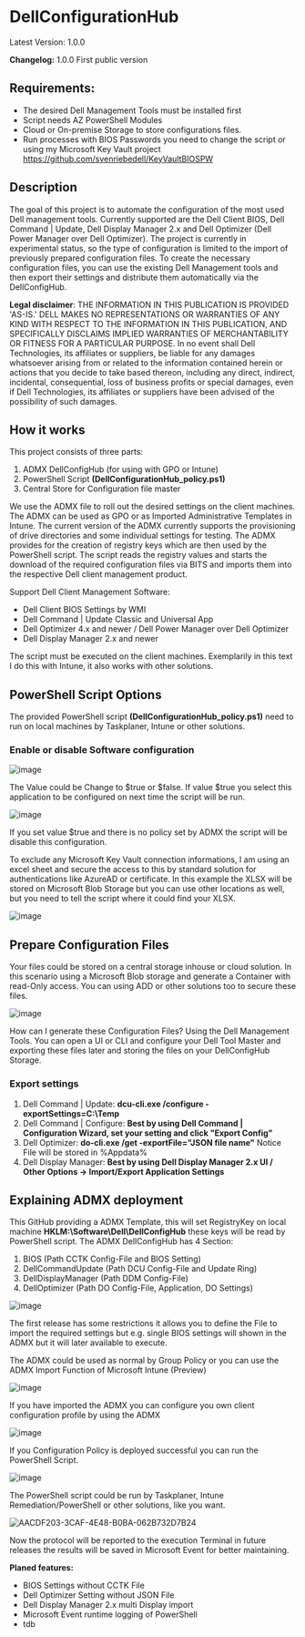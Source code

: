 # DellConfigurationHub
Latest Version: 1.0.0

**Changelog:**
1.0.0 First public version

## Requirements:
- The desired Dell Management Tools must be installed first
- Script needs AZ PowerShell Modules
- Cloud or On-premise Storage to store configurations files.
- Run processes with BIOS Passwords you need to change the script or using my Microsoft Key Vault project https://github.com/svenriebedell/KeyVaultBIOSPW


## Description
The goal of this project is to automate the configuration of the most used Dell management tools. Currently supported are the Dell Client BIOS, Dell Command | Update, Dell Display Manager 2.x and Dell Optimizer (Dell Power Manager over Dell Optimizer). The project is currently in experimental status, so the type of configuration is limited to the import of previously prepared configuration files.
To create the necessary configuration files, you can use the existing Dell Management tools and then export their settings and distribute them automatically via the DellConfigHub.

**Legal disclaimer**: THE INFORMATION IN THIS PUBLICATION IS PROVIDED 'AS-IS.' DELL MAKES NO REPRESENTATIONS OR WARRANTIES OF ANY KIND WITH RESPECT TO THE INFORMATION IN THIS PUBLICATION, AND SPECIFICALLY DISCLAIMS IMPLIED WARRANTIES OF MERCHANTABILITY OR FITNESS FOR A PARTICULAR PURPOSE. In no event shall Dell Technologies, its affiliates or suppliers, be liable for any damages whatsoever arising from or related to the information contained herein or actions that you decide to take based thereon, including any direct, indirect, incidental, consequential, loss of business profits or special damages, even if Dell Technologies, its affiliates or suppliers have been advised of the possibility of such damages.

## How it works
This project consists of three parts:

1. ADMX DellConfigHub (for using with GPO or Intune)
2. PowerShell Script **(DellConfigurationHub_policy.ps1)**
3. Central Store for Configuration file master

We use the ADMX file to roll out the desired settings on the client machines. The ADMX can be used as GPO or as Imported Administrative Templates in Intune. The current version of the ADMX currently supports the provisioning of drive directories and some individual settings for testing. The ADMX provides for the creation of registry keys which are then used by the PowerShell script. The script reads the registry values and starts the download of the required configuration files via BITS and imports them into the respective Dell client management product.

Support Dell Client Management Software:
- Dell Client BIOS Settings by WMI
- Dell Command | Update Classic and Universal App
- Dell Optimizer 4.x and newer / Dell Power Manager over Dell Optimizer
- Dell Display Manager 2.x and newer

The script must be executed on the client machines. Exemplarily in this text I do this with Intune, it also works with other solutions.

## PowerShell Script Options
The provided PowerShell script **(DellConfigurationHub_policy.ps1)** need to run on local machines by Taskplaner, Intune or other solutions.

### Enable or disable Software configuration
![image](https://github.com/svenriebedell/DellConfigurationHub/assets/99394991/9a55eb11-32d3-4c40-8d7f-1696f5ab9448)

The Value could be Change to $true or $false. If value $true you select this application to be configured on next time the script will be run.

![image](https://github.com/svenriebedell/DellConfigurationHub/assets/99394991/c7c2ef8f-ad5b-4989-8b9b-4e631f80141d)

If you set value $true and there is no policy set by ADMX the script will be disable this configuration.

To exclude any Microsoft Key Vault connection informations, I am using an excel sheet and secure the access to this by standard solution for authentications like AzureAD or certificate. In this example the XLSX will be stored on Microsoft Blob Storage but you can use other locations as well, but you need to tell the script where it could find your XLSX.

![image](https://github.com/svenriebedell/DellConfigurationHub/assets/99394991/d9095ade-207e-4c07-8760-d967cfd7727f)

## Prepare Configuration Files

Your files could be stored on a central storage inhouse or cloud solution. In this scenario using a Microsoft Blob storage and generate a Container with read-Only access. You can using ADD or other solutions too to secure these files.

![image](https://github.com/svenriebedell/DellConfigurationHub/assets/99394991/5885aa48-c1a3-410b-b20f-93610e4467b6)

How can I generate these Configuration Files? Using the Dell Management Tools. You can open a UI or CLI and configure your Dell Tool Master and exporting these files later and storing the files on your DellConfigHub Storage.

### Export settings

1. Dell Command | Update:  **dcu-cli.exe /configure -exportSettings=C:\Temp**
2. Dell Command | Configure: **Best by using Dell Command | Configuration Wizard, set your setting and click "Export Config"**
3. Dell Optimizer: **do-cli.exe /get -exportFile="JSON file name"** Notice File will be stored in %Appdata%
4. Dell Display Manager: **Best by using Dell Display Manager 2.x UI / Other Options -> Import/Export Application Settings**


## Explaining ADMX deployment

This GitHub providing a ADMX Template, this will set RegistryKey on local machine **HKLM:\Software\Dell\DellConfigHub** these keys will be read by PowerShell script.
The ADMX DellConfigHub has 4 Section:
1. BIOS (Path CCTK Config-File and BIOS Setting)
2. DellCommandUpdate (Path DCU Config-File and Update Ring)
3. DellDisplayManager (Path DDM Config-File)
4. DellOptimizer (Path DO Config-File, Application, DO Settings)

![image](https://github.com/svenriebedell/DellConfigurationHub/assets/99394991/838c42b7-d39e-4b1a-b680-fe73030761ec)

The first release has some restrictions it allows you to define the File to import the required settings but e.g. single BIOS settings will shown in the ADMX but it will later available to execute.



The ADMX could be used as normal by Group Policy or you can use the ADMX Import Function of Microsoft Intune (Preview)

![image](https://github.com/svenriebedell/DellConfigurationHub/assets/99394991/df417f2a-062b-4da7-8963-62d9666e5ee4)

If you have imported the ADMX you can configure you own client configuration profile by using the ADMX

![image](https://github.com/svenriebedell/DellConfigurationHub/assets/99394991/2719eb3c-d464-43ac-948c-f0d545e0665c)

If you Configuration Policy is deployed successful you can run the PowerShell Script.

![image](https://github.com/svenriebedell/DellConfigurationHub/assets/99394991/081ee922-9092-4d24-845a-457736bb2ddd)


The PowerShell script could be run by Taskplaner, Intune Remediation/PowerShell or other solutions, like you want.

![AACDF203-3CAF-4E48-B0BA-062B732D7B24](https://github.com/svenriebedell/DellConfigurationHub/assets/99394991/ddbd3d80-0974-479c-8279-22a46369d015)

Now the protocol will be reported to the execution Terminal in future releases the results will be saved in Microsoft Event for better maintaining.

**Planed features:**
- BIOS Settings without CCTK File
- Dell Optimizer Setting without JSON File
- Dell Display Manager 2.x multi Display import
- Microsoft Event runtime logging of PowerShell
- tdb
